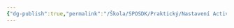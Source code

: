 ```yaml
---
{"dg-publish":true,"permalink":"/Škola/SPOSDK/Praktický/Nastavení Active Directory/","created":"2024-04-20T19:48:28.746+02:00","updated":"2024-04-20T22:04:14.474+02:00"}
---
```


